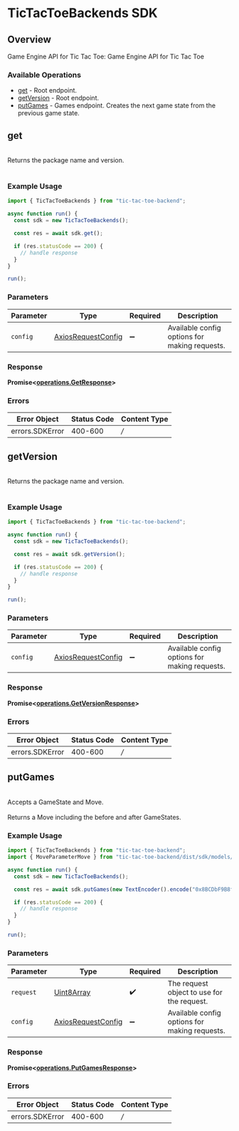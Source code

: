 # TicTacToeBackends SDK


## Overview

Game Engine API for Tic Tac Toe: Game Engine API for Tic Tac Toe

### Available Operations

* [get](#get) - Root endpoint.
* [getVersion](#getversion) - Root endpoint.
* [putGames](#putgames) - Games endpoint. Creates the next game state from the previous game state.

## get

<br/>Returns the package name and version.<br/><br/>

### Example Usage

```typescript
import { TicTacToeBackends } from "tic-tac-toe-backend";

async function run() {
  const sdk = new TicTacToeBackends();

  const res = await sdk.get();

  if (res.statusCode == 200) {
    // handle response
  }
}

run();
```

### Parameters

| Parameter                                                    | Type                                                         | Required                                                     | Description                                                  |
| ------------------------------------------------------------ | ------------------------------------------------------------ | ------------------------------------------------------------ | ------------------------------------------------------------ |
| `config`                                                     | [AxiosRequestConfig](https://axios-http.com/docs/req_config) | :heavy_minus_sign:                                           | Available config options for making requests.                |


### Response

**Promise<[operations.GetResponse](../../sdk/models/operations/getresponse.md)>**
### Errors

| Error Object    | Status Code     | Content Type    |
| --------------- | --------------- | --------------- |
| errors.SDKError | 400-600         | */*             |

## getVersion

<br/>Returns the package name and version.<br/><br/>

### Example Usage

```typescript
import { TicTacToeBackends } from "tic-tac-toe-backend";

async function run() {
  const sdk = new TicTacToeBackends();

  const res = await sdk.getVersion();

  if (res.statusCode == 200) {
    // handle response
  }
}

run();
```

### Parameters

| Parameter                                                    | Type                                                         | Required                                                     | Description                                                  |
| ------------------------------------------------------------ | ------------------------------------------------------------ | ------------------------------------------------------------ | ------------------------------------------------------------ |
| `config`                                                     | [AxiosRequestConfig](https://axios-http.com/docs/req_config) | :heavy_minus_sign:                                           | Available config options for making requests.                |


### Response

**Promise<[operations.GetVersionResponse](../../sdk/models/operations/getversionresponse.md)>**
### Errors

| Error Object    | Status Code     | Content Type    |
| --------------- | --------------- | --------------- |
| errors.SDKError | 400-600         | */*             |

## putGames

<br/>Accepts a GameState and Move.<br/><br/>Returns a Move including the before and after GameStates.<br/>

### Example Usage

```typescript
import { TicTacToeBackends } from "tic-tac-toe-backend";
import { MoveParameterMove } from "tic-tac-toe-backend/dist/sdk/models/shared";

async function run() {
  const sdk = new TicTacToeBackends();

  const res = await sdk.putGames(new TextEncoder().encode("0x8BCDbF9B8f"));

  if (res.statusCode == 200) {
    // handle response
  }
}

run();
```

### Parameters

| Parameter                                                    | Type                                                         | Required                                                     | Description                                                  |
| ------------------------------------------------------------ | ------------------------------------------------------------ | ------------------------------------------------------------ | ------------------------------------------------------------ |
| `request`                                                    | [Uint8Array](../../models/.md)                               | :heavy_check_mark:                                           | The request object to use for the request.                   |
| `config`                                                     | [AxiosRequestConfig](https://axios-http.com/docs/req_config) | :heavy_minus_sign:                                           | Available config options for making requests.                |


### Response

**Promise<[operations.PutGamesResponse](../../sdk/models/operations/putgamesresponse.md)>**
### Errors

| Error Object    | Status Code     | Content Type    |
| --------------- | --------------- | --------------- |
| errors.SDKError | 400-600         | */*             |

